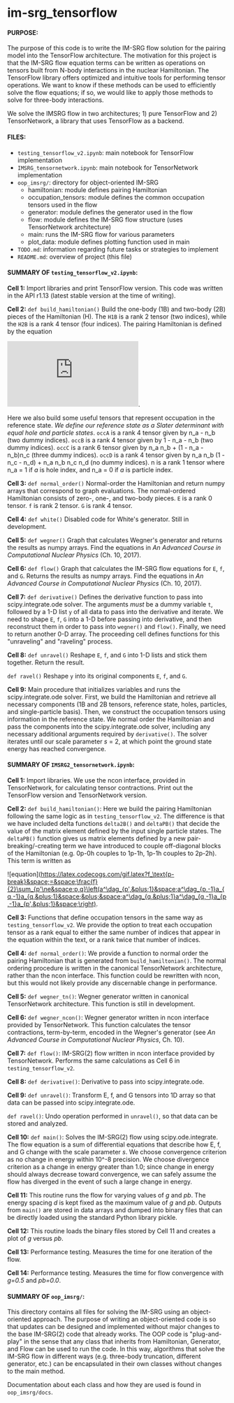 # im-srg_tensorflow

#### PURPOSE:
The purpose of this code is to write the IM-SRG flow solution for the pairing model into the TensorFlow architecture. The motivation for this project is that the IM-SRG flow equation terms can be written as operations on tensors built from N-body interactions in the nuclear Hamiltonian. The TensorFlow library offers optimized and intuitive tools for performing tensor operations. We want to know if these methods can be used to efficiently solve the flow equations; if so, we would like to apply those methods to solve for three-body interactions.

We solve the IMSRG flow in two architectures; 1) pure TensorFlow and 2) TensorNetwork, a library that uses TensorFlow as a backend.

#### FILES:
* `testing_tensorflow_v2.ipynb`: main notebook for TensorFlow implementation
* `IMSRG_tensornetwork.ipynb`: main notebook for TensorNetwork implementation
* `oop_imsrg/`: directory for object-oriented IM-SRG
  * hamiltonian: module defines pairing Hamiltonian
  * occupation_tensors: module defines the common occupation tensors used in the flow
  * generator: module defines the generator used in the flow
  * flow: module defines the IM-SRG flow structure (uses TensorNetwork architecture)
  * main: runs the IM-SRG flow for various parameters
  * plot_data: module defines plotting function used in main
* `TODO.md`: information regarding future tasks or strategies to implement
* `README.md`: overview of project (this file)

#### SUMMARY OF `testing_tensorflow_v2.ipynb`:

__Cell 1:__
Import libraries and print TensorFlow version. This code was written in the API r1.13 (latest stable version at the time of writing).

__Cell 2:__
`def build_hamiltonian()` Build the one-body (1B) and two-body (2B) pieces of the Hamiltonian (H). The `H1B` is a rank 2 tensor (two indices), while the `H2B` is a rank 4 tensor (four indices). The pairing Hamiltonian is defined by the equation

![equation](https://latex.codecogs.com/gif.latex?%24%24H%20%3D%20%5Csum_%7BP%5Csigma%7D%5Cdelta%28P-1%29a%5E%7B%5Cdagger%7D_%7BP%5Csigma%7D%20a_%7BP%5Csigma%7D%20-%20%5Csum_%7Bpq%7D%5Cfrac%7Bg%7D%7B2%7Da%5E%7B%5Cdagger%7D_%7Bp%2C&plus;1%7Da%5E%7B%5Cdagger%7D_%7Bp%2C-1%7D%20a_%7Bq%2C-1%7Da_%7Bq%2C&plus;1%7D.%24%24).

Here we also build some useful tensors that represent occupation in the reference state. _We define our reference state as a Slater determinant with equal hole and particle states_. `occA` is a rank 4 tensor given by n_a - n_b (two dummy indices). `occB` is a rank 4 tensor given by 1 - n_a - n_b (two dummy indices). `occC` is a rank 6 tensor given by n_a n_b + (1 - n_a - n_b)n_c (three dummy indices). `occD` is a rank 4 tensor given by n_a n_b (1 - n_c - n_d) + n_a n_b n_c n_d (no dummy indices). n is a rank 1 tensor where n_a = 1 if _a_ is hole index, and n_a = 0 if _a_ is particle index.

__Cell 3:__
`def normal_order()` Normal-order the Hamiltonian and return numpy arrays that correspond to graph evaluations. The normal-ordered Hamiltonian consists of zero-, one-, and two-body pieces. `E` is a rank 0 tensor. `f` is rank 2 tensor. `G` is rank 4 tensor.

__Cell 4:__
`def white()` Disabled code for White's generator. Still in development.

__Cell 5:__
`def wegner()` Graph that calculates Wegner's generator and returns the results as numpy arrays. Find the equations in _An Advanced Course in Computational Nuclear Physics_ (Ch. 10, 2017).

__Cell 6:__
`def flow()` Graph that calculates the IM-SRG flow equations for `E`, `f`, and `G`. Returns the results as numpy arrays. Find the equations in _An Advanced Course in Computational Nuclear Physics_ (Ch. 10, 2017).

__Cell 7:__
`def derivative()` Defines the derivative function to pass into scipy.integrate.ode solver. The arguments _must_ be a dummy variable `t`, followed by a 1-D list `y` of all data to pass into the derivative and iterate. We need to shape `E`, `f`, `G` into a 1-D before passing into derivative, and then reconstruct them in order to pass into `wegner()` and `flow()`. Finally, we need to return another 0-D array. The proceeding cell defines functions for this "unraveling" and "raveling" process.

__Cell 8:__
`def unravel()` Reshape `E`, `f`, and `G` into 1-D lists and stick them together. Return the result.

`def ravel()` Reshape `y` into its original components `E`, `f`, and `G`.

__Cell 9:__
Main procedure that initializes variables and runs the scipy.integrate.ode solver. First, we build the Hamiltonian and retrieve all necessary components (1B and 2B tensors, reference state, holes, particles, and single-particle basis). Then, we construct the occupation tensors using information in the reference state. We normal order the Hamiltonian and pass the components into the scipy.integrate.ode solver, including any necessary additional arguments required by `derivative()`. The solver iterates until our scale parameter _s_ = 2, at which point the ground state energy has reached convergence.

#### SUMMARY OF `IMSRG2_tensornetwork.ipynb`:

__Cell 1:__
Import libraries. We use the ncon interface, provided in TensorNetwork, for calculating tensor contractions. Print out the TensorFlow version and TensorNetwork version.

__Cell 2:__
`def build_hamiltonian()`: Here we build the pairing Hamiltonian following the same logic as in `testing_tensorflow_v2`. The difference is that we have included delta functions `delta2B()` and `deltaPB()` that decide the value of the matrix element defined by the input single particle states. The `deltaPB()` function gives us matrix elements defined by a new pair-breaking/-creating term we have introduced to couple off-diagonal blocks of the Hamiltonian (e.g. 0p-0h couples to 1p-1h, 1p-1h couples to 2p-2h). This term is written as

![equation](https://latex.codecogs.com/gif.latex?f_\text{p-break}&space;=&space;\frac{f}{2}\sum_{p'\ne&space;p,q}\left(a^\dag_{p',&plus;1}&space;a^\dag_{p,-1}a_{q,-1}a_{q,&plus;1}&space;&plus;&space;a^\dag_{q,&plus;1}a^\dag_{q,-1}a_{p,-1}a_{p',&plus;1}&space;\right).

__Cell 3:__
Functions that define occupation tensors in the same way as `testing_tensorflow_v2`. We provide the option to treat each occupation tensor as a rank equal to either the same number of indices that appear in the equation within the text, or a rank twice that number of indices.

__Cell 4:__
`def normal_order()`: We provide a function to normal order the pairing Hamiltonian that is generated from `build_hamiltonian()`. The normal ordering procedure is written in the canonical TensorNetwork architecture, rather than the ncon interface. This function could be rewritten with ncon, but this would not likely provide any discernable change in performance.

__Cell 5:__
`def wegner_tn()`: Wegner generator written in canonical TensorNetwork architecture. This function is still in development.

__Cell 6:__
`def wegner_ncon()`: Wegner generator written in ncon interface provided by TensorNetwork. This function calculates the tensor contractions, term-by-term, encoded in the Wegner's generator (see _An Advanced Course in Computational Nuclear Physics_, Ch. 10).

__Cell 7:__
`def flow()`: IM-SRG(2) flow written in ncon interface provided by TensorNetwork. Performs the same calculations as Cell 6 in `testing_tensorflow_v2`.

__Cell 8:__
`def derivative()`: Derivative to pass into scipy.integrate.ode.

__Cell 9:__
`def unravel()`: Transform E, f, and G tensors into 1D array so that data can be passed into scipy.integrate.ode.

`def ravel()`: Undo operation performed in `unravel()`, so that data can be stored and analyzed.

__Cell 10:__
`def main()`: Solves the IM-SRG(2) flow using scipy.ode.integrate. The flow equation is a sum of differential equations that describe how E, f, and G change with the scale parameter _s_. We choose convergence criterion as no change in energy within 10^-8 precision. We choose divergence criterion as a change in energy greater than 1.0; since change in energy should always decrease toward convergence, we can safely assume the flow has diverged in the event of such a large change in energy.

__Cell 11:__
This routine runs the flow for varying values of _g_ and _pb_. The energy spacing _d_ is kept fixed as the maximum value of _g_ and _pb_. Outputs from `main()` are stored in data arrays and dumped into binary files that can be directly loaded using the standard Python library pickle.

__Cell 12:__
This routine loads the binary files stored by Cell 11 and creates a plot of _g_ versus _pb_.

__Cell 13:__
Performance testing. Measures the time for one iteration of the flow.

__Cell 14:__
Performance testing. Measures the time for flow convergence with _g=0.5_ and _pb=0.0_.

#### SUMMARY OF `oop_imsrg/`:

This directory contains all files for solving the IM-SRG using an object-oriented approach. The purpose of writing an object-oriented code is so that updates can be designed and implemented without major changes to the base IM-SRG(2) code that already works. The OOP code is "plug-and-play" in the sense that any class that inherits from Hamiltonian, Generator, and Flow can be used to run the code. In this way, algorithms that solve the IM-SRG flow in different ways (e.g. three-body truncation, different generator, etc.) can be encapsulated in their own classes without changes to the main method.

Documentation about each class and how they are used is found in `oop_imsrg/docs`.
